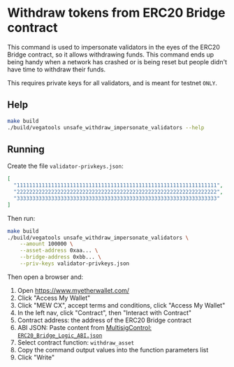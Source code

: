 # Withdraw tokens from ERC20 Bridge contract

This command is used to impersonate validators in the eyes of the ERC20 Bridge contract, so it allows withdrawing funds. This command ends up being handy when a network has crashed or is being reset but people didn't have time to withdraw their funds.

This requires private keys for all validators, and is meant for testnet `ONLY`.

## Help

```bash
make build
./build/vegatools unsafe_withdraw_impersonate_validators --help
```

## Running

Create the file `validator-privkeys.json`:

```json
[
  "1111111111111111111111111111111111111111111111111111111111111111",
  "2222222222222222222222222222222222222222222222222222222222222222",
  "3333333333333333333333333333333333333333333333333333333333333333"
]
```

Then run:

```bash
make build
./build/vegatools unsafe_withdraw_impersonate_validators \
    --amount 100000 \
    --asset-address 0xaa... \
    --bridge-address 0xbb... \
    --priv-keys validator-privkeys.json
```

Then open a browser and:

1. Open https://www.myetherwallet.com/
1. Click "Access My Wallet"
1. Click "MEW CX", accept terms and conditions, click "Access My Wallet"
1. In the left nav, click "Contract", then "Interact with Contract"
1. Contract address: the address of the ERC20 Bridge contract
1. ABI JSON: Paste content from [MultisigControl: `ERC20_Bridge_Logic_ABI.json`](https://github.com/vegaprotocol/MultisigControl/blob/develop/ropsten_deploy_details/test/ERC20_Bridge_Logic_ABI.json)
1. Select contract function: `withdraw_asset`
1. Copy the command output values into the function parameters list
1. Click "Write"
